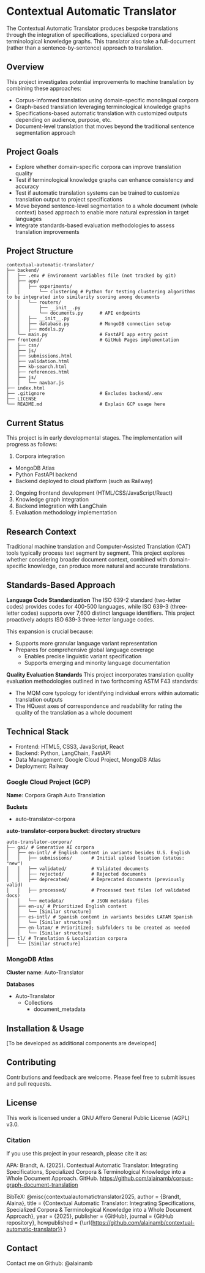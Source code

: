 # Contextual Automatic Translator
The Contextual Automatic Translator produces bespoke translations through the integration of specifications, specialized corpora and terminological knowledge graphs. This translator also take a full-document (rather than a sentence-by-sentence) approach to translation.

## Overview
This project investigates potential improvements to machine translation by combining these approaches:
- Corpus-informed translation using domain-specific monolingual corpora
- Graph-based translation leveraging terminological knowledge graphs
- Specifications-based automatic translation with customized outputs depending on audience, purpose, etc.
- Document-level translation that moves beyond the traditional sentence segmentation approach

## Project Goals
- Explore whether domain-specific corpora can improve translation quality
- Test if terminological knowledge graphs can enhance consistency and accuracy
- Test if automatic translation systems can be trained to customize translation output to project specifications
- Move beyond sentence-level segmentation to a whole document (whole context) based approach to enable more natural expression in target languages
- Integrate standards-based evaluation methodologies to assess translation improvements

## Project Structure

```
contextual-automatic-translator/
├── backend/
│   ├── .env # Environment variables file (not tracked by git)
│   ├── app/
│   │   ├── experiments/
│   │       └── clustering # Python for testing clustering algorithms to be integrated into similarity scoring among documents
│   │   └── routers/
│   │       ├── __init__.py
│   │       └── documents.py      # API endpoints
│   │   ├── __init__.py
│   │   ├── database.py           # MongoDB connection setup
│   │   ├── models.py
│   └── main.py                   # FastAPI app entry point
├── frontend/                     # GitHub Pages implementation
│   ├── css/
│   ├── js/
│   ├── submissions.html
│   ├── validation.html
│   ├── kb-search.html
│   ├── references.html
│   ├── js/
│   │   └── navbar.js    
├── index.html                    
├── .gitignore                    # Excludes backend/.env
├── LICENSE
└── README.md                     # Explain GCP usage here
```

## Current Status
This project is in early developmental stages. The implementation will progress as follows:
1. Corpora integration
- MongoDB Atlas
- Python FastAPI backend
- Backend deployed to cloud platform (such as Railway)
2. Ongoing frontend development (HTML/CSS/JavaScript/React)
3. Knowledge graph integration
4. Backend integration with LangChain
5. Evaluation methodology implementation

## Research Context
Traditional machine translation and Computer-Assisted Translation (CAT) tools typically process text segment by segment. This project explores whether considering broader document context, combined with domain-specific knowledge, can produce more natural and accurate translations.

## Standards-Based Approach

**Language Code Standardization** 
The ISO 639-2 standard (two-letter codes) provides codes for 400-500 languages, while ISO 639-3 (three-letter codes) supports over 7,600 distinct language identifiers. This project proactively adopts ISO 639-3 three-letter language codes.

This expansion is crucial because:
   - Supports more granular language variant representation
   - Prepares for comprehensive global language coverage
     * Enables precise linguistic variant specification
     * Supports emerging and minority language documentation

**Quality Evaluation Standards**
This project incorporates translation quality evaluation methodologies outlined in two forthcoming ASTM F43 standards:
- The MQM core typology for identifying individual errors within automatic translation outputs
- The HQuest axes of correspondence and readability for rating the quality of the translation as a whole document

## Technical Stack
- Frontend: HTML5, CSS3, JavaScript, React
- Backend: Python, LangChain, FastAPI
- Data Management: Google Cloud Project, MongoDB Atlas
- Deployment: Railway

### Google Cloud Project (GCP)
**Name**: Corpora Graph Auto Translation

**Buckets**
- auto-translator-corpora

**auto-translator-corpora bucket: directory structure**

```
auto-translator-corpora/
├── gai/ # Generative AI corpora
│   ├── en-intl/ # English content in variants besides U.S. English
│   │   ├── submissions/       # Initial upload location (status: "new")
│   │   ├── validated/         # Validated documents
│   │   ├── rejected/          # Rejected documents
│   │   ├── deprecated/        # Deprecated documents (previously valid)
│   │   ├── processed/         # Processed text files (of validated docs)
│   │   └── metadata/          # JSON metadata files
│   ├── en-us/ # Prioritized English content
│   │   └── [Similar structure]
│   ├── es-intl/ # Spanish content in variants besides LATAM Spanish
│   │   └── [Similar structure]
│   ├── en-latam/ # Prioritized; Subfolders to be created as needed
│   │   └── [Similar structure]
├── tl/ # Translation & Localization corpora
│   └── [Similar structure]
```

### MongoDB Atlas
**Cluster name**: Auto-Translator

**Databases**
- Auto-Translator
  - Collections
    - document_metadata

## Installation & Usage
[To be developed as additional components are developed]

## Contributing
Contributions and feedback are welcome. Please feel free to submit issues and pull requests.

## License
This work is licensed under a GNU Affero General Public License (AGPL) v3.0.

### Citation
If you use this project in your research, please cite it as:

APA:
Brandt, A. (2025). Contextual Automatic Translator: Integrating Specifications, Specialized Corpora & Terminological Knowledge into a Whole Document Approach. GitHub. https://github.com/alainamb/corpus-graph-document-translation

BibTeX:
@misc{contextualautomatictranslator2025,
    author = {Brandt, Alaina},
    title = {Contextual Automatic Translator: Integrating Specifications, Specialized Corpora & Terminological Knowledge into a Whole Document Approach},
    year = {2025},
    publisher = {GitHub},
    journal = {GitHub repository},
    howpublished = {\url{https://github.com/alainamb/contextual-automatic-translator}}
}

## Contact
Contact me on Github: @alainamb